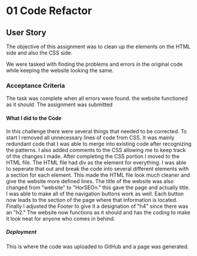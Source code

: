 # 01 Code Refactor

## User Story

The objective of this assignment was to clean up the elements on the HTML side and also the CSS side. 

We were tasked with finding the problems and errors in the original code while keeping the website looking the same.

### Acceptance Criteria

The task was complete when all errors were found.
the website functioned as it should.
The assignment was submitted

#### What I did to the Code

In this challenge there were several things that needed to be corrected. To start I removed all unnecessary lines of code from CSS. It was mainly redundant code that I was able to merge into existing code after recognizing the patterns. I also added comments to the CSS allowing me to keep track of the changes I made. After completing the CSS portion I moved to the HTML file. The HTML file had div as the element for everything. I was able to seperate that out and break the code into several different elements with a section for each element. This made the HTML file look much cleaner and give the website more defined lines. The title of the website was also changed from "website" to "HorSEOn." this gave the page and actually title. I was able to make all of the navigation buttons work as well. Each button now leads to the section of the page where that information is located. Finally I adjusted the Footer to give it a designation of "h4" since there was an "h2." The website now functions as it should and has the coding to make it look neat for anyone who comes in behind.  

##### Deployment

This is where the code was uploaded to GitHub and a page was generated.